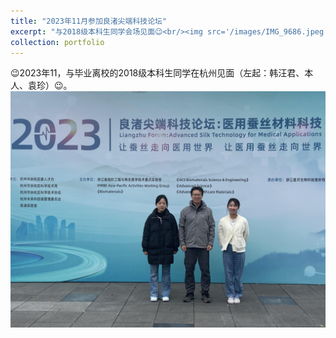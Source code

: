 ```yaml
---
title: "2023年11月参加良渚尖端科技论坛"
excerpt: "与2018级本科生同学会场见面😉<br/><img src='/images/IMG_9686.jpeg'>"
collection: portfolio
---
```


😉2023年11，与毕业离校的2018级本科生同学在杭州见面（左起：韩汪君、本人、袁珍）😉。
<br/><img src='/images/IMG_9686.jpeg'>
